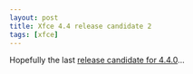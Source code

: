```yaml
---
layout: post
title: Xfce 4.4 release candidate 2
tags: [xfce]
---
```


Hopefully the last <a href="http://foo-projects.org/pipermail/xfce4-dev/2006-November/021666.html">release candidate for 4.4.0</a>...
